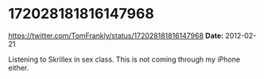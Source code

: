 # 172028181816147968
https://twitter.com/TomFrankly/status/172028181816147968
**Date:** 2012-02-21

Listening to Skrillex in sex class. This is not coming through my iPhone either.
